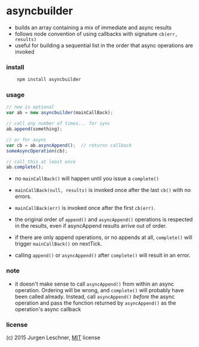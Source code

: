 # asyncbuilder

- builds an array containing a mix of immediate and async results
- follows node convention of using callbacks with signature `cb(err, results)`
- useful for building a sequential list in the order that async operations
  are invoked

### install

```sh
    npm install asyncbuilder
```

### usage

```js
// new is optional
var ab = new asyncbuilder(mainCallBack);

// call any number of times... for sync
ab.append(something);

// or for async
var cb = ab.asyncAppend();  // returns callback
someAsyncOperation(cb);

// call this at least once
ab.complete();
```

- no `mainCallBack()` will happen until you issue a `complete()`

- `mainCallBack(null, results)` is invoked once after the last `cb()` with no errors.

- `mainCallBack(err)` is invoked once after the first `cb(err)`.

- the original order of `append()` and `asyncAppend()` operations is respected in the results,
even if asyncAppend results arrive out of order.

- if there are only append operations, or no appends at all, `complete()`
will trigger `mainCallBack()` on nextTick.

- calling `append()` or `asyncAppend()` after `complete()` will result in an error.

### note

-  it doesn't make sense to call `asyncAppend()` from within an async operation.
   Ordering will be wrong, and `complete()` will probably have been called already.
   Instead, call `asyncAppend()` *before* the async operation
   and pass the function returned by `asyncAppend()` as the operation's async callback

### license

(c) 2015 Jurgen Leschner, [MIT](http://opensource.org/licenses/MIT) license